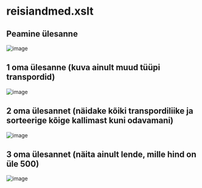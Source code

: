 # reisiandmed.xslt
## Peamine ülesanne
![image](https://github.com/user-attachments/assets/df486708-202f-4a23-af03-ff1d580bdd6f)
## 1 oma ülesanne (kuva ainult muud tüüpi transpordid)
![image](https://github.com/user-attachments/assets/ae14c47a-d112-4499-9921-52f8ad7e76da)
## 2 oma ülesannet (näidake kõiki transpordiliike ja sorteerige kõige kallimast kuni odavamani)
![image](https://github.com/user-attachments/assets/62ec699d-2d99-4920-9c4a-d5e511f02f7e)
## 3 oma ülesannet (näita ainult lende, mille hind on üle 500)
![image](https://github.com/user-attachments/assets/6341555a-26b9-48b0-a3a4-e2a6441bc249)

